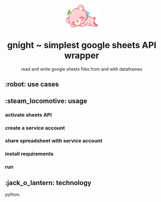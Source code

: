 <body>
  <div align="center">
    <img src="https://github.com/yuki-shi/gnight/blob/main/assets/picmix.com_2400899.gif">
    <h1>gnight ~ simplest google sheets API wrapper</h1>
    <p>read and write google sheets files from and with dataframes</p>
  </div>
  <h2>:robot: use cases</h2>
  <h2>:steam_locomotive: usage</h2>
  <h3>activate sheets API</h3>
  <h3>create a service account</h3>
  <h3>share spreadsheet with service account</h3>
  <h3>install requirements</h3>
  <h3>run</h3>
  <h2>:jack_o_lantern: technology</h2>
  python.
</body>
